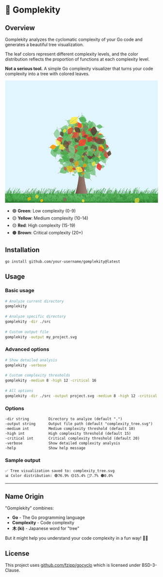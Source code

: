 # 🌳 Gomplekity

## Overview

Gomplekity analyzes the cyclomatic complexity of your Go code and generates a beautiful tree visualization.

The leaf colors represent different complexity levels, and the color distribution reflects the proportion of functions at each complexity level.

**Not a serious tool.** A simple Go complexity visualizer that turns your code complexity into a tree with colored leaves.

![Example Tree](example.svg)

- 🟢 **Green**: Low complexity (0-9)
- 🟡 **Yellow**: Medium complexity (10-14)
- 🟡 **Red**: High complexity (15-19)
- 🟤 **Brown**: Critical complexity (20+)

## Installation

```bash
go install github.com/your-username/gomplekity@latest
```

## Usage

### Basic usage

```bash
# Analyze current directory
gomplekity

# Analyze specific directory
gomplekity -dir ./src

# Custom output file
gomplekity -output my_project.svg
```

### Advanced options

```bash
# Show detailed analysis
gomplekity -verbose

# Custom complexity thresholds
gomplekity -medium 8 -high 12 -critical 16

# All options
gomplekity -dir ./src -output project.svg -medium 8 -high 12 -critical 16 -verbose
```

### Options

```
-dir string         Directory to analyze (default ".")
-output string      Output file path (default "complexity_tree.svg")
-medium int         Medium complexity threshold (default 10)
-high int           High complexity threshold (default 15)
-critical int       Critical complexity threshold (default 20)
-verbose            Show detailed complexity analysis
-help               Show help message
```

### Sample output

```
✅ Tree visualization saved to: complexity_tree.svg
📊 Color distribution: 🟢76.9% 🟡15.4% 🔴7.7% 🟤0.0%
```

---

## Name Origin

"Gomplekity" combines:
- **Go** - The Go programming language
- **Complexity** - Code complexity
- **木 (ki)** - Japanese word for "tree"

But it might help you understand your code complexity in a fun way! 🌳✨

## License

This project uses [github.com/fzipp/gocyclo](https://github.com/fzipp/gocyclo) which is licensed under BSD-3-Clause.
